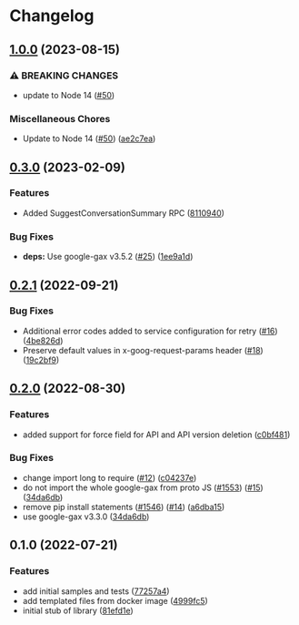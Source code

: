 # Changelog

## [1.0.0](https://github.com/googleapis/nodejs-apigee-registry/compare/v0.3.0...v1.0.0) (2023-08-15)


### ⚠ BREAKING CHANGES

* update to Node 14 ([#50](https://github.com/googleapis/nodejs-apigee-registry/issues/50))

### Miscellaneous Chores

* Update to Node 14 ([#50](https://github.com/googleapis/nodejs-apigee-registry/issues/50)) ([ae2c7ea](https://github.com/googleapis/nodejs-apigee-registry/commit/ae2c7ea278d037c3ba020192ab8913b0659191e8))

## [0.3.0](https://github.com/googleapis/nodejs-apigee-registry/compare/v0.2.1...v0.3.0) (2023-02-09)


### Features

* Added SuggestConversationSummary RPC ([8110940](https://github.com/googleapis/nodejs-apigee-registry/commit/8110940e67c72bd94776c17863fa52d714b270ae))


### Bug Fixes

* **deps:** Use google-gax v3.5.2 ([#25](https://github.com/googleapis/nodejs-apigee-registry/issues/25)) ([1ee9a1d](https://github.com/googleapis/nodejs-apigee-registry/commit/1ee9a1d07a6cd4930c07651a0e17bb41c0663777))

## [0.2.1](https://github.com/googleapis/nodejs-apigee-registry/compare/v0.2.0...v0.2.1) (2022-09-21)


### Bug Fixes

* Additional error codes added to service configuration for retry ([#16](https://github.com/googleapis/nodejs-apigee-registry/issues/16)) ([4be826d](https://github.com/googleapis/nodejs-apigee-registry/commit/4be826ddc63cd21391a7c204fc361156c5c0b673))
* Preserve default values in x-goog-request-params header ([#18](https://github.com/googleapis/nodejs-apigee-registry/issues/18)) ([19c2bf9](https://github.com/googleapis/nodejs-apigee-registry/commit/19c2bf9e6bc00d99fd3b07c9c71ca946ece94695))

## [0.2.0](https://github.com/googleapis/nodejs-apigee-registry/compare/v0.1.0...v0.2.0) (2022-08-30)


### Features

* added support for force field for API and API version deletion ([c0bf481](https://github.com/googleapis/nodejs-apigee-registry/commit/c0bf48111db1e05f88cb68fac40584e60bbdf6f6))


### Bug Fixes

* change import long to require ([#12](https://github.com/googleapis/nodejs-apigee-registry/issues/12)) ([c04237e](https://github.com/googleapis/nodejs-apigee-registry/commit/c04237ebc9dc76016f9017ee6f8cdf938fd14da8))
* do not import the whole google-gax from proto JS ([#1553](https://github.com/googleapis/nodejs-apigee-registry/issues/1553)) ([#15](https://github.com/googleapis/nodejs-apigee-registry/issues/15)) ([34da6db](https://github.com/googleapis/nodejs-apigee-registry/commit/34da6dbc51476bf7a30fae332233c76527f9e9ff))
* remove pip install statements ([#1546](https://github.com/googleapis/nodejs-apigee-registry/issues/1546)) ([#14](https://github.com/googleapis/nodejs-apigee-registry/issues/14)) ([a6dba15](https://github.com/googleapis/nodejs-apigee-registry/commit/a6dba15c574a7537771ee95a50785b30b83eb4a2))
* use google-gax v3.3.0 ([34da6db](https://github.com/googleapis/nodejs-apigee-registry/commit/34da6dbc51476bf7a30fae332233c76527f9e9ff))

## 0.1.0 (2022-07-21)


### Features

* add initial samples and tests ([77257a4](https://github.com/googleapis/nodejs-apigee-registry/commit/77257a467f559529416327d362ba46aaef41b037))
* add templated files from docker image ([4999fc5](https://github.com/googleapis/nodejs-apigee-registry/commit/4999fc5f4b8150c2b2d3bcdb15d17c6ac400bfb2))
* initial stub of library ([81efd1e](https://github.com/googleapis/nodejs-apigee-registry/commit/81efd1e2ac2c301b1a95fca58b83c9ab61103f19))
